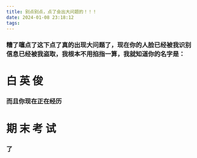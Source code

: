 ```yaml
---
title: 别点别点，点了会出大问题的！！！
date: 2024-01-08 23:18:12
tags:
---
```


### 糟了噻点了这下点了真的出现大问题了，现在你的人脸已经被我识别信息已经被我盗取，我根本不用掐指一算，我就知道你的名字是：  


  # 白       英       俊  



### 而且你现在正在经历 

# 期  末  考  试





###            了

